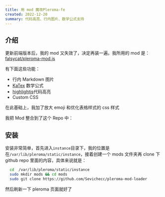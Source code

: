 ```yaml
---
title: 用 mod 魔改Pleroma-fe
created: 2022-12-20
summary: 代码高亮、行内图片、数学公式支持
---
```


<script lang="ts">
  import Github from '$lib/components/extra/github.svelte'
  import Alert from '$lib/components/extra/alert.svelte'
</script>

<Alert status="warning" description="此mod可能会造成Pleroma-fe首次进入页面时白屏，需要强制刷新一下才可以正常显示" title="Warning"/>

## 介绍

更新前端版本后，我的 mod 又失效了，决定再装一遍。我所用的 mod 是：[falsycat/pleroma-mod.js](https://gist.github.com/falsycat/7ce1e340daebb1bfc9f1e3b3b451b3c5)

有下面这些功能：

- 行内 Markdown 图片
- [KaTex](https://github.com/KaTeX/KaTeX) 数学公式
- [highlightjs](https://github.com/highlightjs/highlight.js/blob/main/LICENSE)代码高亮
- Custom CSS

在此基础上，我加了放大 emoji 和优化表格样式的 css 样式

我把 Mod 整合到了这个 Repo 中：

<Github user='sevichecc' repo='pleroma-mod-loader'/>

## 安装

安装非常简单，首先进入`instance`目录下，我的位置是在`/var/lib/pleroma/static/instance`，接着创建一个 mods 文件夹再 clone 下 github repo 里面的内容，具体来说就是：

```bash
  cd  /var/lib/pleroma/static/instance
  sudo mkdir mods && cd mods
  sudo git clone https://github.com/Sevichecc/pleroma-mod-loader
```

然后刷新一下 pleroma 页面就好了

